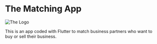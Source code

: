 # The Matching App

![The Logo](https://github.com/PSE-2020-HWR/swoppy_app_flutter/blob/master/images/logo.png?)

This is an app coded with Flutter to match business partners who want to buy or sell their business.
